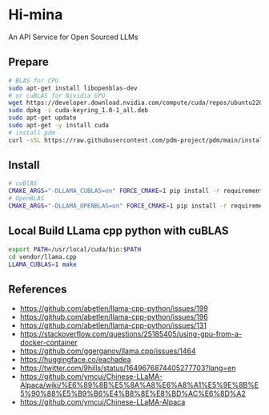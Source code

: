 # Hi-mina
An API Service for Open Sourced LLMs 


## Prepare

```bash
# BLAS for CPU
sudo apt-get install libopenblas-dev
# or cuBLAS for Nividia GPU
wget https://developer.download.nvidia.com/compute/cuda/repos/ubuntu2204/x86_64/cuda-keyring_1.0-1_all.deb
sudo dpkg -i cuda-keyring_1.0-1_all.deb
sudo apt-get update
sudo apt-get -y install cuda
# install pdm
curl -sSL https://raw.githubusercontent.com/pdm-project/pdm/main/install-pdm.py | python -
```

## Install

```bash
# cuBlAS
CMAKE_ARGS="-DLLAMA_CUBLAS=on" FORCE_CMAKE=1 pip install -r requirements.txt -i https://mirrors.aliyun.com/pypi/simple/
# OpenBLAS
CMAKE_ARGS="-DLLAMA_OPENBLAS=on" FORCE_CMAKE=1 pip install -r requirements.txt -i https://mirrors.aliyun.com/pypi/simple/
```

## Local Build LLama cpp python with cuBLAS

```bash
export PATH=/usr/local/cuda/bin:$PATH
cd vendor/llama.cpp
LLAMA_CUBLAS=1 make
```


## References

- https://github.com/abetlen/llama-cpp-python/issues/199
- https://github.com/abetlen/llama-cpp-python/issues/196
- https://github.com/abetlen/llama-cpp-python/issues/131
- https://stackoverflow.com/questions/25185405/using-gpu-from-a-docker-container
- https://github.com/ggerganov/llama.cpp/issues/1464
- https://huggingface.co/eachadea
- https://twitter.com/9hills/status/1649676874405277703?lang=en
- https://github.com/ymcui/Chinese-LLaMA-Alpaca/wiki/%E6%89%8B%E5%8A%A8%E6%A8%A1%E5%9E%8B%E5%90%88%E5%B9%B6%E4%B8%8E%E8%BD%AC%E6%8D%A2 
- https://github.com/ymcui/Chinese-LLaMA-Alpaca